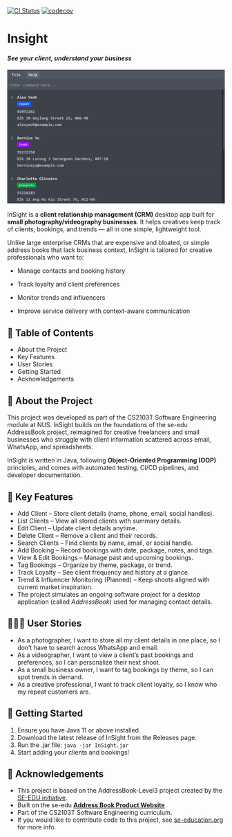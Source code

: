 [![CI Status](https://github.com/ay2526s1-cs2103t-t08-1/tp/workflows/Java%20CI/badge.svg)](https://github.com/ay2526s1-cs2103t-t08-1/tp/actions)
[![codecov](https://codecov.io/gh/AY2526S1-CS2103T-T08-1/tp/graph/badge.svg?token=P8NG3WUOIJ)](https://codecov.io/gh/AY2526S1-CS2103T-T08-1/tp)

# Insight

#### _**See your client, understand your business**_

![Ui](docs/images/Ui.png)

InSight is a **client relationship management (CRM)** desktop app built for
**small photography/videography businesses**. It helps creatives keep track of clients,
bookings, and trends — all in one simple, lightweight tool.

Unlike large enterprise CRMs that are expensive and bloated, or simple address books that
lack business context, InSight is tailored for creative professionals who want to:

* Manage contacts and booking history

* Track loyalty and client preferences

* Monitor trends and influencers

* Improve service delivery with context-aware communication

## 📖 Table of Contents

* About the Project
* Key Features
* User Stories
* Getting Started
* Acknowledgements

## 📸 About the Project

This project was developed as part of the CS2103T Software Engineering module at NUS.
InSight builds on the foundations of the se-edu AddressBook project, reimagined for creative
freelancers and small businesses who struggle with client information scattered across email,
WhatsApp, and spreadsheets.

InSight is written in Java, following **Object-Oriented Programming (OOP)** principles, and
comes with automated testing, CI/CD pipelines, and developer documentation.

## 🔑 Key Features

* Add Client – Store client details (name, phone, email, social handles).
* List Clients – View all stored clients with summary details.
* Edit Client – Update client details anytime.
* Delete Client – Remove a client and their records.
* Search Clients – Find clients by name, email, or social handle.
* Add Booking – Record bookings with date, package, notes, and tags.
* View & Edit Bookings – Manage past and upcoming bookings.
* Tag Bookings – Organize by theme, package, or trend.
* Track Loyalty – See client frequency and history at a glance.
* Trend & Influencer Monitoring (Planned) – Keep shoots aligned with current market inspiration.
* The project simulates an ongoing software project for a desktop application (called _AddressBook_) used for managing
  contact details.

## 🧑‍🤝‍🧑 User Stories

* As a photographer, I want to store all my client details in one place, so I don’t have to search across WhatsApp and
  email.
* As a videographer, I want to view a client’s past bookings and preferences, so I can personalize their next shoot.
* As a small business owner, I want to tag bookings by theme, so I can spot trends in demand.
* As a creative professional, I want to track client loyalty, so I know who my repeat customers are.

## 🚀 Getting Started

1. Ensure you have Java 11 or above installed.
2. Download the latest release of InSight from the Releases
   page.
3. Run the .jar file:
   `java -jar InSight.jar`
4. Start adding your clients and bookings!

## 🙏 Acknowledgements

* This project is based on the AddressBook-Level3 project created by the [SE-EDU initiative](https://se-education.org).
* Built on the se-edu **[Address Book Product Website](https://se-education.org/addressbook-level3)**
* Part of the CS2103T Software Engineering curriculum.
* If you would like to contribute code to this project,
  see [se-education.org](https://se-education.org/#contributing-to-se-edu) for more info.
